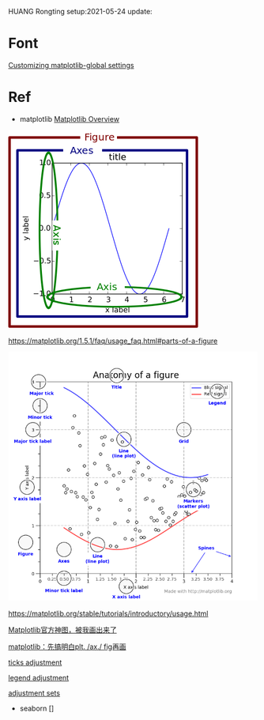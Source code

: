 HUANG Rongting
setup:2021-05-24
update:

# Font

[Customizing matplotlib-global settings](https://blog.csdn.net/cdqn10086/article/details/77888660)




# Ref

- matplotlib
[Matplotlib Overview](https://matplotlib.org/stable/contents.html)

![fig_map-parts-of-a-figure](./figs/fig_map.png)

https://matplotlib.org/1.5.1/faq/usage_faq.html#parts-of-a-figure

![parts-of-a-figure-matplotlib](./figs/parts-of-a-figure.png)

https://matplotlib.org/stable/tutorials/introductory/usage.html

[Matplotlib官方神图，被我画出来了](https://zhuanlan.zhihu.com/p/345046797)

[matplotlib：先搞明白plt. /ax./ fig再画](https://zhuanlan.zhihu.com/p/93423829)

[ticks adjustment](https://mp.weixin.qq.com/s/bI9UsY0-qynvrQSYy7O30A)

[legend adjustment](https://mp.weixin.qq.com/s?__biz=MzkxMzE0MjUzNQ==&mid=2247483933&idx=2&sn=b251c9ddb5a35509d61fb26d52a17b2e&chksm=c1036475f674ed63ca546b8fdf5c69bc038cb995e0ad577f68422e0b1c9d67e8b17868ff2612&scene=178&cur_album_id=1696475684874813449#rd)

[adjustment sets](https://mp.weixin.qq.com/mp/appmsgalbum?__biz=MzkxMzE0MjUzNQ==&action=getalbum&album_id=1696475684874813449&scene=173&from_msgid=2247483933&from_itemidx=2&count=3&nolastread=1#wechat_redirect)

- seaborn
[]
